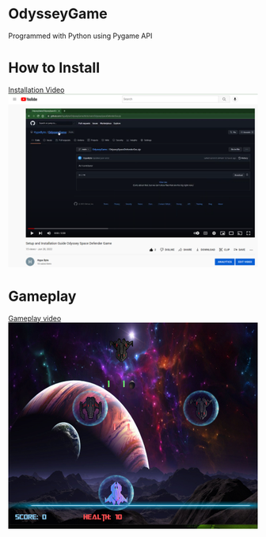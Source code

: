 # OdysseyGame
Programmed with Python using Pygame API
<h1>How to Install</h1>
<a href="https://www.youtube.com/watch?v=KCxFUK-ZC0I&t=26s&ab_channel=HypeByte">Installation Video</a>
<img src="gamecode/asset/installexample.PNG" href="https://www.youtube.com/watch?v=KCxFUK-ZC0I&t=26s&ab_channel=HypeByte" alt="Image of install guide video"></img>
<h1>Gameplay</h1>
<a href="https://www.youtube.com/watch?v=C6q6Rs6dH6c&ab_channel=HypeByte">Gameplay video</a>
<img src="gamecode/asset/gameplayexample.PNG" href="https://www.youtube.com/watch?v=C6q6Rs6dH6c&ab_channel=HypeByte" alt ="Gameplay"></img>


